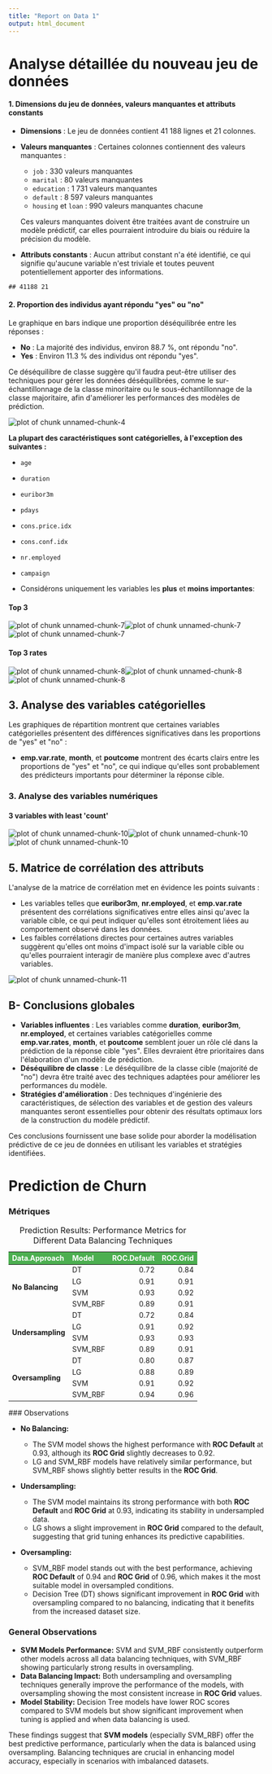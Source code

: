 ```yaml
---
title: "Report on Data 1"
output: html_document
---
```




# Analyse détaillée du nouveau jeu de données

#### 1. Dimensions du jeu de données, valeurs manquantes et attributs constants
- **Dimensions** : Le jeu de données contient 41 188 lignes et 21 colonnes.
- **Valeurs manquantes** : Certaines colonnes contiennent des valeurs manquantes :
  - `job` : 330 valeurs manquantes
  - `marital` : 80 valeurs manquantes
  - `education` : 1 731 valeurs manquantes
  - `default` : 8 597 valeurs manquantes
  - `housing` et `loan` : 990 valeurs manquantes chacune

  Ces valeurs manquantes doivent être traitées avant de construire un modèle prédictif, car elles pourraient introduire du biais ou réduire la précision du modèle.
- **Attributs constants** : Aucun attribut constant n'a été identifié, ce qui signifie qu'aucune variable n'est triviale et toutes peuvent potentiellement apporter des informations.


```
## 41188 21
```

<!--html_preserve--><div class="datatables html-widget html-widget-output shiny-report-size html-fill-item-overflow-hidden html-fill-item" id="out5a8481331e68642d" style="width:100%;height:auto;"></div><!--/html_preserve-->

#### 2. Proportion des individus ayant répondu "yes" ou "no"
Le graphique en bars indique une proportion déséquilibrée entre les réponses :
- **No** : La majorité des individus, environ 88.7 %, ont répondu "no".
- **Yes** : Environ 11.3 % des individus ont répondu "yes".

Ce déséquilibre de classe suggère qu'il faudra peut-être utiliser des techniques pour gérer les données déséquilibrées, comme le sur-échantillonnage de la classe minoritaire ou le sous-échantillonnage de la classe majoritaire, afin d'améliorer les performances des modèles de prédiction.


![plot of chunk unnamed-chunk-4](figure/unnamed-chunk-4-1.png)

**La plupart des caractéristiques sont catégorielles, à l'exception des suivantes :**

- `age`
- `duration`
- `euribor3m`
- `pdays`
- `cons.price.idx`
- `cons.conf.idx`
- `nr.employed`
- `campaign`



- Considérons uniquement les variables les **plus** et **moins importantes**: 

<!--html_preserve--><div class="datatables html-widget html-widget-output shiny-report-size html-fill-item-overflow-hidden html-fill-item" id="outf06d226d5deedcaa" style="width:100%;height:auto;"></div><!--/html_preserve-->

#### Top 3 
![plot of chunk unnamed-chunk-7](figure/unnamed-chunk-7-1.png)![plot of chunk unnamed-chunk-7](figure/unnamed-chunk-7-2.png)![plot of chunk unnamed-chunk-7](figure/unnamed-chunk-7-3.png)
#### Top 3 rates 
![plot of chunk unnamed-chunk-8](figure/unnamed-chunk-8-1.png)![plot of chunk unnamed-chunk-8](figure/unnamed-chunk-8-2.png)![plot of chunk unnamed-chunk-8](figure/unnamed-chunk-8-3.png)

## 3. Analyse des variables catégorielles
Les graphiques de répartition montrent que certaines variables catégorielles présentent des différences significatives dans les proportions de "yes" et "no" :
- **emp.var.rate**, **month**, et **poutcome** montrent des écarts clairs entre les proportions de "yes" et "no", ce qui indique qu'elles sont probablement des prédicteurs importants pour déterminer la réponse cible.

### 3. Analyse des variables numériques 
<!--html_preserve--><div class="datatables html-widget html-widget-output shiny-report-size html-fill-item-overflow-hidden html-fill-item" id="outd4b70be79d863bc9" style="width:100%;height:auto;"></div><!--/html_preserve-->
#### 3 variables with least 'count'
![plot of chunk unnamed-chunk-10](figure/unnamed-chunk-10-1.png)![plot of chunk unnamed-chunk-10](figure/unnamed-chunk-10-2.png)![plot of chunk unnamed-chunk-10](figure/unnamed-chunk-10-3.png)

## 5. Matrice de corrélation des attributs
L'analyse de la matrice de corrélation met en évidence les points suivants :
- Les variables telles que **euribor3m**, **nr.employed**, et **emp.var.rate** présentent des corrélations significatives entre elles ainsi qu'avec la variable cible, ce qui peut indiquer qu'elles sont étroitement liées au comportement observé dans les données.
- Les faibles corrélations directes pour certaines autres variables suggèrent qu'elles ont moins d'impact isolé sur la variable cible ou qu'elles pourraient interagir de manière plus complexe avec d'autres variables.

![plot of chunk unnamed-chunk-11](figure/unnamed-chunk-11-1.png)

## B- Conclusions globales
- **Variables influentes** : Les variables comme **duration**, **euribor3m**, **nr.employed**, et certaines variables catégorielles comme **emp.var.rates**, **month**, et **poutcome** semblent jouer un rôle clé dans la prédiction de la réponse cible "yes". Elles devraient être prioritaires dans l'élaboration d'un modèle de prédiction.
- **Déséquilibre de classe** : Le déséquilibre de la classe cible (majorité de "no") devra être traité avec des techniques adaptées pour améliorer les performances du modèle.
- **Stratégies d'amélioration** : Des techniques d'ingénierie des caractéristiques, de sélection des variables et de gestion des valeurs manquantes seront essentielles pour obtenir des résultats optimaux lors de la construction du modèle prédictif.

Ces conclusions fournissent une base solide pour aborder la modélisation prédictive de ce jeu de données en utilisant les variables et stratégies identifiées.


# Prediction de Churn

### Métriques

<table class="table table table-striped table-hover table-condensed table-responsive" style="font-size: 14px; margin-left: auto; margin-right: auto; margin-left: auto; margin-right: auto;">
<caption style="font-size: initial !important;">Prediction Results: Performance Metrics for Different Data Balancing Techniques</caption>
 <thead>
  <tr>
   <th style="text-align:left;font-weight: bold;color: white !important;background-color: rgba(76, 175, 80, 255) !important;"> Data.Approach </th>
   <th style="text-align:left;font-weight: bold;color: white !important;background-color: rgba(76, 175, 80, 255) !important;"> Model </th>
   <th style="text-align:right;font-weight: bold;color: white !important;background-color: rgba(76, 175, 80, 255) !important;"> ROC.Default </th>
   <th style="text-align:right;font-weight: bold;color: white !important;background-color: rgba(76, 175, 80, 255) !important;"> ROC.Grid </th>
  </tr>
 </thead>
<tbody>
  <tr>
   <td style="text-align:left;font-weight: bold;vertical-align: middle !important;" rowspan="4"> No Balancing </td>
   <td style="text-align:left;"> DT </td>
   <td style="text-align:right;"> 0.72 </td>
   <td style="text-align:right;"> 0.84 </td>
  </tr>
  <tr>
   
   <td style="text-align:left;"> LG </td>
   <td style="text-align:right;"> 0.91 </td>
   <td style="text-align:right;"> 0.91 </td>
  </tr>
  <tr>
   
   <td style="text-align:left;"> SVM </td>
   <td style="text-align:right;"> 0.93 </td>
   <td style="text-align:right;"> 0.92 </td>
  </tr>
  <tr>
   
   <td style="text-align:left;"> SVM_RBF </td>
   <td style="text-align:right;"> 0.89 </td>
   <td style="text-align:right;"> 0.91 </td>
  </tr>
  <tr>
   <td style="text-align:left;font-weight: bold;vertical-align: middle !important;" rowspan="4"> Undersampling </td>
   <td style="text-align:left;"> DT </td>
   <td style="text-align:right;"> 0.72 </td>
   <td style="text-align:right;"> 0.84 </td>
  </tr>
  <tr>
   
   <td style="text-align:left;"> LG </td>
   <td style="text-align:right;"> 0.91 </td>
   <td style="text-align:right;"> 0.92 </td>
  </tr>
  <tr>
   
   <td style="text-align:left;"> SVM </td>
   <td style="text-align:right;"> 0.93 </td>
   <td style="text-align:right;"> 0.93 </td>
  </tr>
  <tr>
   
   <td style="text-align:left;"> SVM_RBF </td>
   <td style="text-align:right;"> 0.89 </td>
   <td style="text-align:right;"> 0.91 </td>
  </tr>
  <tr>
   <td style="text-align:left;font-weight: bold;vertical-align: middle !important;" rowspan="4"> Oversampling </td>
   <td style="text-align:left;"> DT </td>
   <td style="text-align:right;"> 0.80 </td>
   <td style="text-align:right;"> 0.87 </td>
  </tr>
  <tr>
   
   <td style="text-align:left;"> LG </td>
   <td style="text-align:right;"> 0.88 </td>
   <td style="text-align:right;"> 0.89 </td>
  </tr>
  <tr>
   
   <td style="text-align:left;"> SVM </td>
   <td style="text-align:right;"> 0.91 </td>
   <td style="text-align:right;"> 0.92 </td>
  </tr>
  <tr>
   
   <td style="text-align:left;"> SVM_RBF </td>
   <td style="text-align:right;"> 0.94 </td>
   <td style="text-align:right;"> 0.96 </td>
  </tr>
</tbody>
</table>
### Observations

- **No Balancing:** 
  - The SVM model shows the highest performance with **ROC Default** at 0.93, although its **ROC Grid** slightly decreases to 0.92.
  - LG and SVM_RBF models have relatively similar performance, but SVM_RBF shows slightly better results in the **ROC Grid**.

- **Undersampling:**
  - The SVM model maintains its strong performance with both **ROC Default** and **ROC Grid** at 0.93, indicating its stability in undersampled data.
  - LG shows a slight improvement in **ROC Grid** compared to the default, suggesting that grid tuning enhances its predictive capabilities.

- **Oversampling:**
  - SVM_RBF model stands out with the best performance, achieving **ROC Default** of 0.94 and **ROC Grid** of 0.96, which makes it the most suitable model in oversampled conditions.
  - Decision Tree (DT) shows significant improvement in **ROC Grid** with oversampling compared to no balancing, indicating that it benefits from the increased dataset size.

### General Observations

- **SVM Models Performance:** SVM and SVM_RBF consistently outperform other models across all data balancing techniques, with SVM_RBF showing particularly strong results in oversampling.
- **Data Balancing Impact:** Both undersampling and oversampling techniques generally improve the performance of the models, with oversampling showing the most consistent increase in **ROC Grid** values.
- **Model Stability:** Decision Tree models have lower ROC scores compared to SVM models but show significant improvement when tuning is applied and when data balancing is used.

These findings suggest that **SVM models** (especially SVM_RBF) offer the best predictive performance, particularly when the data is balanced using oversampling. Balancing techniques are crucial in enhancing model accuracy, especially in scenarios with imbalanced datasets.
